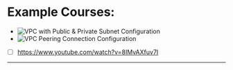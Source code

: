 # Example Courses:

- ![VPC with Public & Private Subnet Configuration](https://www.youtube.com/watch?v=_7lhpuriwMY)
- ![VPC Peering Connection Configuration](https://www.youtube.com/watch?v=8IMvAXfuv7I)
- [ ] https://www.youtube.com/watch?v=8IMvAXfuv7I
![]()
![]()
![]()
![]()
![]()
![]()
![]()
![]()
![]()
![]()
![]()
![]()
![]()
![]()
![]()





------
